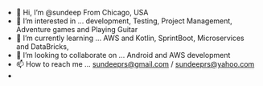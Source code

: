 - 👋 Hi, I’m @sundeep From Chicago, USA
- 👀 I’m interested in ... development, Testing, Project Management, Adventure games and Playing Guitar
- 🌱 I’m currently learning ... AWS and Kotlin, SprintBoot, Microservices and DataBricks, 
- 💞️ I’m looking to collaborate on ... Android and AWS development
- 📫 How to reach me ... sundeeprs@gmail.com / sundeeprs@yahoo.com
- 

<!---
sundeeprs/sundeeprs is a ✨ special ✨ repository because its `README.md` (this file) appears on your GitHub profile.
You can click the Preview link to take a look at your changes.
--->
